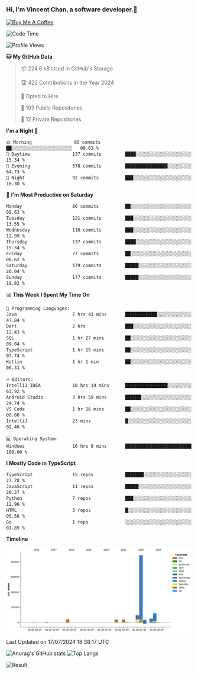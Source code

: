 ### Hi, I'm Vincent Chan, a software developer.👋
<a href="https://buymeacoffee.com/vincentchan" target="_blank"><img src="https://www.buymeacoffee.com/assets/img/custom_images/orange_img.png" alt="Buy Me A Coffee" style="height: 41px !important;width: 174px !important;box-shadow: 0px 3px 2px 0px rgba(190, 190, 190, 0.5) !important;-webkit-box-shadow: 0px 3px 2px 0px rgba(190, 190, 190, 0.5) !important;" ></a>
<!--
**hkvincent/hkvincent** is a ✨ _special_ ✨ repository because its `README.md` (this file) appears on your GitHub profile.

Here are some ideas to get you started:

- 🔭 I’m currently working on ...
- 🌱 I’m currently learning ...
- 👯 I’m looking to collaborate on ...
- 🤔 I’m looking for help with ...
- 💬 Ask me about ...
- 📫 How to reach me: ...
- 😄 Pronouns: ...
- ⚡ Fun fact: ...
-->
<!--START_SECTION:waka-->
![Code Time](http://img.shields.io/badge/Code%20Time-1%2C308%20hrs%2034%20mins-blue)

![Profile Views](http://img.shields.io/badge/Profile%20Views-0-blue)

**🐱 My GitHub Data** 

> 📦 224.0 kB Used in GitHub's Storage 
 > 
> 🏆 422 Contributions in the Year 2024
 > 
> 💼 Opted to Hire
 > 
> 📜 103 Public Repositories 
 > 
> 🔑 12 Private Repositories 
 > 
**I'm a Night 🦉** 

```text
🌞 Morning                86 commits          ██░░░░░░░░░░░░░░░░░░░░░░░   09.63 % 
🌆 Daytime                137 commits         ████░░░░░░░░░░░░░░░░░░░░░   15.34 % 
🌃 Evening                578 commits         ████████████████░░░░░░░░░   64.73 % 
🌙 Night                  92 commits          ███░░░░░░░░░░░░░░░░░░░░░░   10.30 % 
```
📅 **I'm Most Productive on Saturday** 

```text
Monday                   86 commits          ██░░░░░░░░░░░░░░░░░░░░░░░   09.63 % 
Tuesday                  121 commits         ███░░░░░░░░░░░░░░░░░░░░░░   13.55 % 
Wednesday                116 commits         ███░░░░░░░░░░░░░░░░░░░░░░   12.99 % 
Thursday                 137 commits         ████░░░░░░░░░░░░░░░░░░░░░   15.34 % 
Friday                   77 commits          ██░░░░░░░░░░░░░░░░░░░░░░░   08.62 % 
Saturday                 179 commits         █████░░░░░░░░░░░░░░░░░░░░   20.04 % 
Sunday                   177 commits         █████░░░░░░░░░░░░░░░░░░░░   19.82 % 
```


📊 **This Week I Spent My Time On** 

```text
💬 Programming Languages: 
Java                     7 hrs 43 mins       ████████████░░░░░░░░░░░░░   47.84 % 
Dart                     2 hrs               ███░░░░░░░░░░░░░░░░░░░░░░   12.43 % 
SQL                      1 hr 27 mins        ██░░░░░░░░░░░░░░░░░░░░░░░   09.04 % 
TypeScript               1 hr 15 mins        ██░░░░░░░░░░░░░░░░░░░░░░░   07.74 % 
Kotlin                   1 hr 1 min          ██░░░░░░░░░░░░░░░░░░░░░░░   06.31 % 

🔥 Editors: 
IntelliJ IDEA            10 hrs 19 mins      ████████████████░░░░░░░░░   63.92 % 
Android Studio           3 hrs 59 mins       ██████░░░░░░░░░░░░░░░░░░░   24.74 % 
VS Code                  1 hr 26 mins        ██░░░░░░░░░░░░░░░░░░░░░░░   08.88 % 
IntelliJ                 23 mins             █░░░░░░░░░░░░░░░░░░░░░░░░   02.46 % 

💻 Operating System: 
Windows                  16 hrs 9 mins       █████████████████████████   100.00 % 
```

**I Mostly Code in TypeScript** 

```text
TypeScript               15 repos            ███████░░░░░░░░░░░░░░░░░░   27.78 % 
JavaScript               11 repos            █████░░░░░░░░░░░░░░░░░░░░   20.37 % 
Python                   7 repos             ███░░░░░░░░░░░░░░░░░░░░░░   12.96 % 
HTML                     3 repos             █░░░░░░░░░░░░░░░░░░░░░░░░   05.56 % 
Go                       1 repo              ░░░░░░░░░░░░░░░░░░░░░░░░░   01.85 % 
```



**Timeline**

![Lines of Code chart](https://raw.githubusercontent.com/hkvincent/hkvincent/main/assets/bar_graph.png)


 Last Updated on 17/07/2024 18:38:17 UTC
<!--END_SECTION:waka-->
![Anurag's GitHub stats](https://github-readme-stats.vercel.app/api?username=hkvincent&rank_icon=github&hide=contribs,prs)
![Top Langs](https://github-readme-stats.vercel.app/api/top-langs/?username=hkvincent&layout=compact)

![Result](https://image-keeper.vincentchan.workers.dev/file/eff033ac20714fe72c62b.png)
